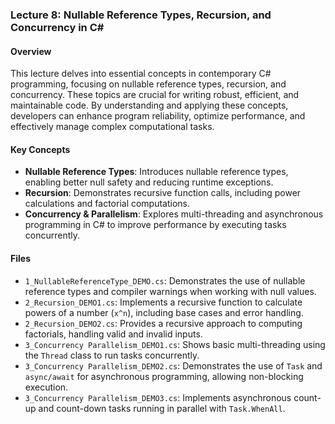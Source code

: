 ### Lecture 8: Nullable Reference Types, Recursion, and Concurrency in C#

#### Overview
This lecture delves into essential concepts in contemporary C# programming, focusing on nullable reference types, recursion, and concurrency. These topics are crucial for writing robust, efficient, and maintainable code. By understanding and applying these concepts, developers can enhance program reliability, optimize performance, and effectively manage complex computational tasks.

#### Key Concepts
- **Nullable Reference Types**: Introduces nullable reference types, enabling better null safety and reducing runtime exceptions.
- **Recursion**: Demonstrates recursive function calls, including power calculations and factorial computations.
- **Concurrency & Parallelism**: Explores multi-threading and asynchronous programming in C# to improve performance by executing tasks concurrently.

#### Files
- `1_NullableReferenceType_DEMO.cs`: Demonstrates the use of nullable reference types and compiler warnings when working with null values.
- `2_Recursion_DEMO1.cs`: Implements a recursive function to calculate powers of a number (`x^n`), including base cases and error handling.
- `2_Recursion_DEMO2.cs`: Provides a recursive approach to computing factorials, handling valid and invalid inputs.
- `3_Concurrency Parallelism_DEMO1.cs`: Shows basic multi-threading using the `Thread` class to run tasks concurrently.
- `3_Concurrency Parallelism_DEMO2.cs`: Demonstrates the use of `Task` and `async/await` for asynchronous programming, allowing non-blocking execution.
- `3_Concurrency Parallelism_DEMO3.cs`: Implements asynchronous count-up and count-down tasks running in parallel with `Task.WhenAll`.


